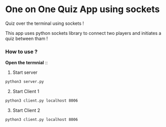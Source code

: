 # One on One Quiz App using sockets
Quiz over the terminal using sockets !

This app uses python sockets library to connect two players and initiates a quiz between tham !

### How to use ?

**Open the termnial** ::

1. Start server 
```bash
python3 server.py
 ```
2. Start Client 1
```bash
python3 client.py localhost 8006
 ```
 3. Start Client 2
 ```bash
python3 client.py localhost 8006
 ```